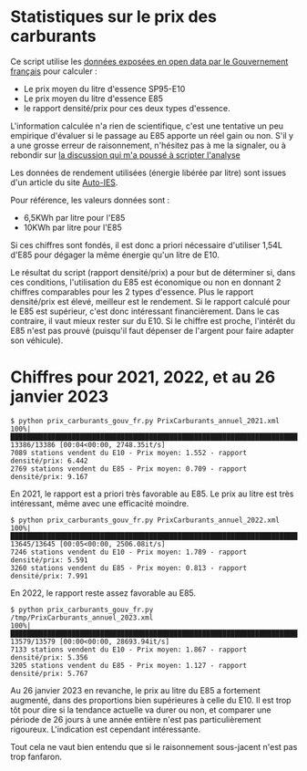 # Statistiques sur le prix des carburants

Ce script utilise les [données exposées en open data par le Gouvernement français](https://www.prix-carburants.gouv.fr/rubrique/opendata/) pour calculer : 
- Le prix moyen du litre d'essence SP95-E10
- Le prix moyen du litre d'essence E85
- le rapport densité/prix pour ces deux types d'essence.

L'information calculée n'a rien de scientifique, c'est une tentative un peu empirique d'évaluer si le passage au E85 apporte un réel gain ou non. S'il y a une grosse erreur de raisonnement, n'hésitez pas à me la signaler, ou à rebondir sur [la discussion qui m'a poussé à scripter l'analyse](https://mamot.fr/@edasfr/109751282298858307)

Les données de rendement utilisées (énergie libérée par litre) sont issues d'un article
du site [Auto-IES](https://www.auto-ies.com/blog/actualites/e85-le-grand-gagnant-parmi-les-carburants).

Pour référence, les valeurs données sont :
- 6,5KWh par litre pour l'E85
- 10KWh par litre pour l'E85

Si ces chiffres sont fondés, il est donc a priori nécessaire d'utiliser 1,54L d'E85 pour dégager la même énergie qu'un litre de E10. 

Le résultat du script (rapport densité/prix) a pour but de déterminer si, dans ces conditions, l'utilisation du E85 est économique ou non en donnant 2 chiffres comparables pour les 2 types d'essence. Plus le rapport densité/prix est élevé, meilleur est le rendement. Si le rapport calculé pour le E85 est supérieur, c'est donc intéressant financièrement. Dans le cas contraire, il vaut mieux rester sur du E10. Si le chiffre est proche, l'intérêt du E85 n'est pas prouvé (puisqu'il faut dépenser de l'argent pour faire adapter son véhicule).



# Chiffres pour 2021, 2022, et au 26 janvier 2023

    $ python prix_carburants_gouv_fr.py PrixCarburants_annuel_2021.xml
    100%|█████████████████████████████████████████████████████████████████████████| 13386/13386 [00:04<00:00, 2748.35it/s]
    7089 stations vendent du E10 - Prix moyen: 1.552 - rapport densité/prix: 6.442
    2769 stations vendent du E85 - Prix moyen: 0.709 - rapport densité/prix: 9.167

En 2021, le rapport est a priori très favorable au E85. Le prix au litre est très intéressant, même avec une efficacité moindre.


    $ python prix_carburants_gouv_fr.py PrixCarburants_annuel_2022.xml
    100%|█████████████████████████████████████████████████████████████████████████| 13645/13645 [00:05<00:00, 2506.08it/s]
    7246 stations vendent du E10 - Prix moyen: 1.789 - rapport densité/prix: 5.591
    3260 stations vendent du E85 - Prix moyen: 0.813 - rapport densité/prix: 7.991

En 2022, le rapport reste assez favorable au E85.


    $ python prix_carburants_gouv_fr.py /tmp/PrixCarburants_annuel_2023.xml
    100%|█████████████████████████████████████████████████████████████████████████| 13579/13579 [00:00<00:00, 28693.94it/s]
    7133 stations vendent du E10 - Prix moyen: 1.867 - rapport densité/prix: 5.356
    3205 stations vendent du E85 - Prix moyen: 1.127 - rapport densité/prix: 5.767

Au 26 janvier 2023 en revanche, le prix au litre du E85 a fortement augmenté, dans des proportions bien supérieures à celle du E10. Il est trop tôt pour dire si la tendance actuelle va durer ou non, et comparer une période de 26 jours à une année entière n'est pas particulièrement rigoureux. L'indication est cependant intéressante.


Tout cela ne vaut bien entendu que si le raisonnement sous-jacent n'est pas trop fanfaron.
